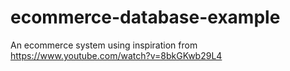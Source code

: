 # ecommerce-database-example
An ecommerce system using inspiration from https://www.youtube.com/watch?v=8bkGKwb29L4
